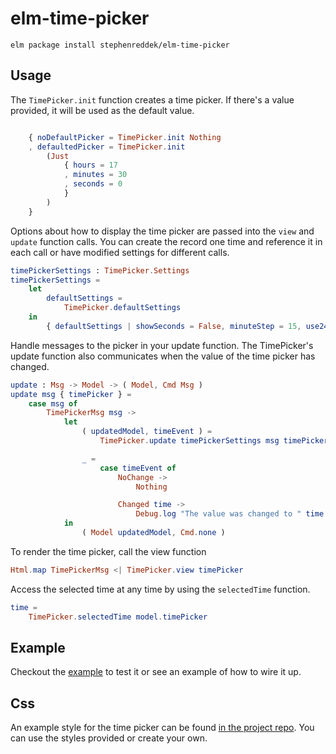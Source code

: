 # elm-time-picker

```shell
elm package install stephenreddek/elm-time-picker
```

## Usage

The `TimePicker.init` function creates a time picker. If there's a value provided, it will be used as the default value.

```elm

    { noDefaultPicker = TimePicker.init Nothing
    , defaultedPicker = TimePicker.init
        (Just
            { hours = 17
            , minutes = 30
            , seconds = 0
            }
        )
    }
```

Options about how to display the time picker are passed into the `view` and `update` function calls. You can create the record one time and reference it in each call or have modified settings for different calls.

```elm
timePickerSettings : TimePicker.Settings
timePickerSettings =
    let
        defaultSettings =
            TimePicker.defaultSettings
    in
        { defaultSettings | showSeconds = False, minuteStep = 15, use24Hours = True }
```

Handle messages to the picker in your update function. The TimePicker's update function also communicates when the value of the time picker has changed.
```elm
update : Msg -> Model -> ( Model, Cmd Msg )
update msg { timePicker } =
    case msg of
        TimePickerMsg msg ->
            let
                ( updatedModel, timeEvent ) =
                    TimePicker.update timePickerSettings msg timePicker

                _ =
                    case timeEvent of
                        NoChange ->
                            Nothing

                        Changed time ->
                            Debug.log "The value was changed to " time
            in
                ( Model updatedModel, Cmd.none )
```

To render the time picker, call the view function
```elm
Html.map TimePickerMsg <| TimePicker.view timePicker
```

Access the selected time at any time by using the `selectedTime` function.
```elm
time =
    TimePicker.selectedTime model.timePicker
```

## Example

Checkout the [example](https://github.com/stephenreddek/elm-time-picker/tree/master/examples/README "elm-time-picker example") to test it or see an example of how to wire it up.

## Css

An example style for the time picker can be found [in the project repo](https://github.com/stephenreddek/elm-time-picker/tree/master/css "elm-time-picker Github"). You can use the styles provided or create your own.